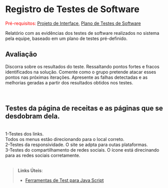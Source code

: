 # Registro de Testes de Software

<span style="color:red">Pré-requisitos: <a href="3-Projeto de Interface.md"> Projeto de Interface</a></span>, <a href="8-Plano de Testes de Software.md"> Plano de Testes de Software</a>

Relatório com as evidências dos testes de software realizados no sistema pela equipe, baseado em um plano de testes pré-definido.

## Avaliação

Discorra sobre os resultados do teste. Ressaltando pontos fortes e fracos identificados na solução. Comente como o grupo pretende atacar esses pontos nas próximas iterações. Apresente as falhas detectadas e as melhorias geradas a partir dos resultados obtidos nos testes.


<br>
<h2>Testes da página de receitas e as páginas que se desdobram dela. </h2>
<br> 1-Testes dos links.
<br> Todos os menus estão direcionando para o local correto. 
<br>
 2-Testes da responsividade.
O site se adpta para outas plataformas.
<br> 3-Testes do compartilhamento de redes sociais.
O ícone está direcinando para as redes sociais corretamente. 
</br>
</br>



> **Links Úteis**:
> - [Ferramentas de Test para Java Script](https://geekflare.com/javascript-unit-testing/)